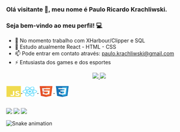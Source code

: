 ### Olá visitante 👋, meu nome é Paulo Ricardo Krachliwski.
### Seja bem-vindo ao meu perfil! 💻

- 🔭 No momento trabalho com XHarbour/Clipper e SQL
- 🌱 Estudo atualmente React - HTML - CSS
- 📫 Pode entrar em contato através: paulo.krachliwski@gmail.com
- ⚡ Entusiasta dos games e dos esportes

<div align="center">
  <a href="https://github.com/krachliwski">
  <img height="160em" src="https://github-readme-stats.vercel.app/api?username=krachliwski&show_icons=true&theme=dark&include_all_commits=true&count_private=true"/>
  <img height="160em" src="https://github-readme-stats.vercel.app/api/top-langs/?username=krachliwski&layout=compact&langs_count=7&theme=dark"/>
</div>
<div style="display: inline_block"><br>
  <img align="center" alt="Js"    height="30" width="40" src="https://raw.githubusercontent.com/devicons/devicon/master/icons/javascript/javascript-plain.svg">
  <img align="center" alt="React" height="30" width="40" src="https://raw.githubusercontent.com/devicons/devicon/master/icons/react/react-original.svg">
  <img align="center" alt="HTML"  height="30" width="40" src="https://raw.githubusercontent.com/devicons/devicon/master/icons/html5/html5-original.svg">
  <img align="center" alt="CSS"   height="30" width="40" src="https://raw.githubusercontent.com/devicons/devicon/master/icons/css3/css3-original.svg">
</div>
  
  ##
 
<div>
  <a href="https://instagram.com/krachliwski" target="_blank"><img src="https://img.shields.io/badge/-Instagram-%23E4405F?style=for-the-badge&logo=instagram&logoColor=white" target="_blank"></a>
  <a href = "mailto:paulo.krachliwski@gmail.com"><img src="https://img.shields.io/badge/-Gmail-%23333?style=for-the-badge&logo=gmail&logoColor=white" target="_blank"></a>
  <a href="https://www.linkedin.com/in/paulo-ricardo-krachliwski-5421a1187" target="_blank"><img src="https://img.shields.io/badge/-LinkedIn-%230077B5?style=for-the-badge&logo=linkedin&logoColor=white" target="_blank"></a> 
 
  ![Snake animation](https://github.com/krachliwski/krachliwski/blob/output/github-contribution-grid-snake.svg)
 
</div>
